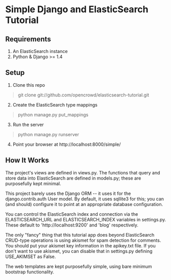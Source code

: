 Simple Django and ElasticSearch Tutorial
========================================


Requirements
------------

1.  An ElasticSearch instance
2.  Python & Django >= 1.4


Setup
-----

1. Clone this repo

>  git clone git://github.com/opencrowd/elasticsearch-tutorial.git


2. Create the ElasticSearch type mappings

> python manage.py put_mappings


3.  Run the server

> python manage.py runserver


4. Point your browser at http://localhost:8000/simple/



How It Works
------------

The project's views are defined in views.py.  The functions that query and store data into ElasticSearch are defined in models.py; these are purposefully kept minimal.

This project barely uses the Django ORM -- it uses it for the django.contrib.auth User model.  By default, it uses sqllite3 for this; you can (and should) configure it to point at an appropriate database configuration.

You can control the ElasticSearch index and connection via the ELASTICSEARCH_URL and ELASTICSEARCH_INDEX variables in settings.py.  These default to 'http://localhost:9200' and 'blog' respectively.

The only "fancy" thing that this tutorial app does beyond ElasticSearch CRUD-type operations is using akismet for spam detection for comments.  You should put your akismet key information in the apikey.txt file.  If you don't want to use akismet, you can disable that in settings.py defining USE_AKIMSET as False.

The web templates are kept purposefully simple, using bare minimum bootstrap functionality.


